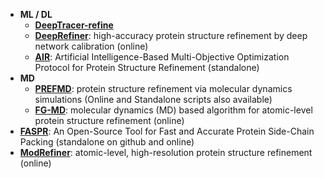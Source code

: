 - **ML / DL**
	- **[DeepTracer-refine](https://www.semanticscholar.org/paper/Protein-Structure-Refinement-via-DeepTracer-and-Chen-Zia/8eb8e41af63e2b406a253347d1dfcd2185ffba16)**
	- **[DeepRefiner](http://watson.cse.eng.auburn.edu/DeepRefiner/)**: high-accuracy protein structure refinement by deep network calibration (online)
	- **[AIR](http://www.csbio.sjtu.edu.cn/bioinf/AIR/)**: Artificial Intelligence-Based Multi-Objective Optimization Protocol for Protein Structure Refinement (standalone)
- **MD**
	- **[PREFMD](http://feiglab.org/prefmd)**: protein structure refinement via molecular dynamics simulations (Online and Standalone scripts also available)
	- **[FG-MD](http://zhanglab.ccmb.med.umich.edu/FG-MD/)**: molecular dynamics (MD) based algorithm for atomic-level protein structure refinement (online)
- **[FASPR](https://zhanglab.ccmb.med.umich.edu/FASPR)**: An Open-Source Tool for Fast and Accurate Protein Side-Chain Packing (standalone on github and online)
- **[ModRefiner](http://zhanglab.ccmb.med.umich.edu/ModRefiner/)**: atomic-level, high-resolution protein structure refinement (online)
